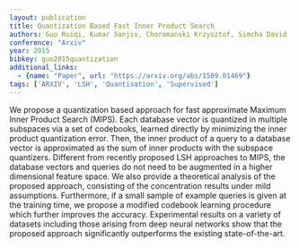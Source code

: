 ```yaml
---
layout: publication
title: Quantization Based Fast Inner Product Search
authors: Guo Ruiqi, Kumar Sanjiv, Choromanski Krzysztof, Simcha David
conference: "Arxiv"
year: 2015
bibkey: guo2015quantization
additional_links:
  - {name: "Paper", url: "https://arxiv.org/abs/1509.01469"}
tags: ['ARXIV', 'LSH', 'Quantisation', 'Supervised']
---
```

<p>We propose a quantization based approach for fast approximate Maximum
Inner Product Search (MIPS). Each database vector is quantized in
multiple subspaces via a set of codebooks, learned directly by
minimizing the inner product quantization error. Then, the inner product
of a query to a database vector is approximated as the sum of inner
products with the subspace quantizers. Different from recently proposed
LSH approaches to MIPS, the database vectors and queries do not need to
be augmented in a higher dimensional feature space. We also provide a
theoretical analysis of the proposed approach, consisting of the
concentration results under mild assumptions. Furthermore, if a small
sample of example queries is given at the training time, we propose a
modified codebook learning procedure which further improves the
accuracy. Experimental results on a variety of datasets including those
arising from deep neural networks show that the proposed approach
significantly outperforms the existing state-of-the-art.</p>
